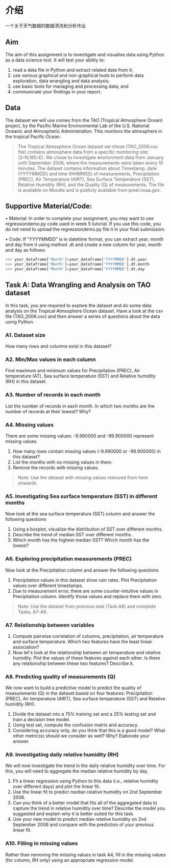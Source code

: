 # 介绍

一个关于天气数据的数据清洗和分析作业

## Aim 
The aim of this assignment is to investigate and visualise data using Python as a data science tool. It will test your ability to: 
1. read a data file in Python and extract related data from it; 
2. use various graphical and non-graphical tools to perform data exploration, data wrangling and data analysis; 
3. use basic tools for managing and processing data; and 
4. communicate your findings in your report. 

## Data 
The dataset we will use comes from the TAO (Tropical Atmosphere Ocean) project, by the Pacific Marine Environmental Lab of the U.S. National Oceanic and Atmospheric Administration. This monitors the atmosphere in the tropical Pacific Ocean. 
> The Tropical Atmosphere Ocean dataset we chose (TAO_2006.csv file) contains atmosphere data from a specific monitoring site: (2◦N,165◦E). 
> We chose to investigate environment data from January until September 2006, where the measurements were taken every 10 minutes. 
> The dataset contains information about Timestamp, date (YYYYMMDD) and time (HHMMSS) of measurements, Precipitation (PREC), Air Temperature (AIRT), Sea Surface Temperature (SST), Relative Humidity (RH), and the Quality (Q) of measurements. 
> The file is available on Moodle and is publicly available from pmel.noaa.gov. 


## Supportive Material/Code: 
• Material: In order to complete your assignment, you may want to use regressiondemo.py code used in week 5 tutorial. If you use this code, you do not need to upload the regressiondemo.py file it in your final submission. 

• Code: If "YYYYMMDD" is in datetime format, you can extract year, month and day from it using method .dt and create a new column for year, month and day as follows: 

~~~python
>>> your_dataframe['Month']=your_dataframe['YYYYMMDD'].dt.year
>>> your_dataframe['Month']=your_dataframe['YYYYMMDD'].dt.month 
>>> your_dataframe['Month']=your_dataframe['YYYYMMDD'].dt.day 
~~~

## Task A: Data Wrangling and Analysis on TAO dataset 
In this task, you are required to explore the dataset and do some data analysis on the Tropical Atmosphere Ocean dataset. Have a look at the csv file (TAO_2006.csv) and then answer a series of questions about the data using Python. 
### A1. Dataset size 
How many rows and columns exist in this dataset? 
### A2. Min/Max values in each column 
Find maximum and minimum values for Precipitation (PREC), Air temperature (AT), Sea surface temperature (SST) and Relative humidity (RH) in this dataset. 
### A3. Number of records in each month 
List the number of records in each month. In which two months are the number of records at their lowest? Why? 
### A4. Missing values 
There are some missing values: -9.990000 and -99.900000 represent missing values. 
1. How many rows contain missing values (-9.990000 or -99.900000) in this dataset? 
2. List the months with no missing values in them. 
3. Remove the records with missing values. 

> Note: Use the dataset with missing values removed from here onwards. 
### A5. Investigating Sea surface temperature (SST) in different months 
Now look at the sea surface temperature (SST) column and answer the following questions 
1. Using a boxplot, visualize the distribution of SST over different months. 
2. Describe the trend of median SST over different months. 
3. Which month has the highest median SST? Which month has the lowest? 

### A6. Exploring precipitation measurements (PREC) 
Now look at the Precipitation column and answer the following questions 
1. Precipitation values in this dataset show rain rates. Plot Precipitation values over different timestamps. 
2. Due to measurement error, there are some counter-intuitive values in Precipitation column. Identify those values and replace them with zero. 

> Note: Use the dataset from previous task (Task A6) and complete Tasks, A7-A9. 
### A7. Relationship between variables 
1. Compute pairwise correlation of columns, precipitation, air temperature and surface temperature. Which two features have the least linear association? 
2. Now let's look at the relationship between air temperature and relative humidity. Plot the values of these features against each other. Is there any relationship between these two features? Describe it. 

### A8. Predicting quality of measurements (Q) 
We now want to build a predictive model to predict the quality of measurements (Q) in the dataset based on four features: Precipitation (PREC), Air temperature (AIRT), Sea surface temperature (SST) and Relative humidity (RH). 
1. Divide the dataset into a 75% training set and a 25% testing set and train a decision tree model. 
2. Using test set, compute the confusion matrix and accuracy. 
3. Considering accuracy only, do you think that this is a good model? What other metric(s) should we consider as well? Why? Elaborate your answer. 

### A9. Investigating daily relative humidity (RH) 
We will now investigate the trend in the daily relative humidity over time. For this, you will need to aggregate the median relative humidity by day. 
1. Fit a linear regression using Python to this data (i.e., relative humidity over different days) and plot the linear fit. 
2. Use the linear fit to predict median relative humidity on 2nd September 2006. 
3. Can you think of a better model that fits all of the aggregated data to capture the trend in relative humidity over time? Describe the model you suggested and explain why it is better suited for this task. 
4. Use your new model to predict median relative humidity on 2nd September 2006 and compare with the prediction of your previous linear fit. 

### A10. Filling in missing values 
Rather than removing the missing values in task A4, fill in the missing values (for column, RH only) using an appropriate regression model. 